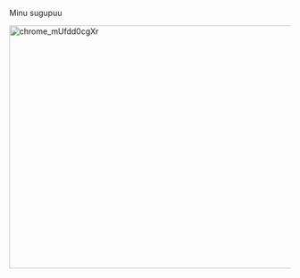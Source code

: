 Minu sugupuu

<img width="514" height="435" alt="chrome_mUfdd0cgXr" src="https://github.com/user-attachments/assets/198a0e9b-7621-47cc-a335-6328e5041118" />
